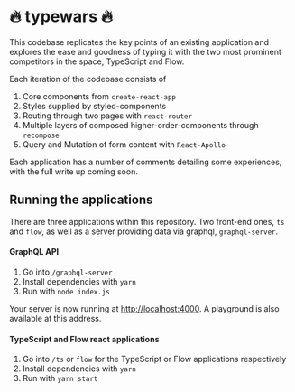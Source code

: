 # 🔥 typewars 🔥

This codebase replicates the key points of an existing application and explores the ease and goodness of typing it with the two most prominent competitors in the space, TypeScript and Flow.

Each iteration of the codebase consists of
1. Core components from `create-react-app`
1. Styles supplied by styled-components
1. Routing through two pages with `react-router`
1. Multiple layers of composed higher-order-components through `recompose`
1. Query and Mutation of form content with `React-Apollo`

Each application has a number of comments detailing some experiences, with the full write up coming soon.

## Running the applications
There are three applications within this repository. Two front-end ones, `ts` and `flow`, as well as a server providing data via graphql, `graphql-server`.

#### GraphQL API
1. Go into `/graphql-server`
1. Install dependencies with `yarn`
1. Run with `node index.js`

Your server is now running at [http://localhost:4000](http://localhost:4000). A playground is also available at this address.

#### TypeScript and Flow react applications
1. Go into `/ts` or `flow` for the TypeScript or Flow applications respectively
1. Install dependencies with `yarn`
1. Run with `yarn start`
